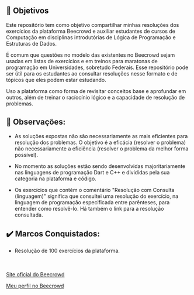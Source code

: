 ## 🎯 Objetivos

 Este repositório tem como objetivo compartilhar minhas resoluções dos exercícios da plataforma Beecrowd e auxiliar estudantes de cursos de Computação em disciplinas introdutórias de Lógica de Programação e Estruturas de Dados.

 É comum que questões no modelo das existentes no Beecrowd sejam usadas em listas de exercícios e em treinos para maratonas de programação em Universidades, sobretudo Federais. Esse repositório pode ser útil para os estudantes ao consultar resoluções nesse formato e de tópicos que eles podem estar estudando.

 Uso a plataforma como forma de revisitar conceitos base e aprofundar em outros, além de treinar o racíocínio lógico e a capacidade de resolução de problemas.


## 📌 Observações:

- As soluções expostas não são necessariamente as mais eficientes para resolução dos problemas. O objetivo é a eficácia (resolver o problema) não necessariamente a eficiência (resolver o problema da melhor forma possível).

- No momento as soluções estão sendo desenvolvidas majoritariamente nas linguagens de programação Dart e C++ e divididas pela sua categoria na plataforma e código.
  
- Os exercícios que contém o comentário "Resolução com Consulta (linguagem)" significa que consultei uma resolução do exercício, na linguagem de programação especificada entre parênteses, para entender como resolvê-lo. Há também o link para a resolução consultada.
  
## ✔️ Marcos Conquistados:

- Resolução de 100 exercícios da plataforma.
  

<br><br/>
[Site oficial do Beecrowd](https://judge.beecrowd.com/)

[Meu perfil no Beecrowd](https://judge.beecrowd.com/pt/profile/450406)
